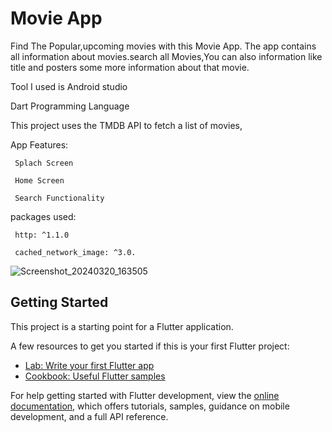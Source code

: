 # Movie App
Find The Popular,upcoming movies with this Movie App. 
The app contains all information about movies.search all Movies,You can also information like title and posters some more information about that movie.

Tool I used is Android studio

Dart Programming Language 

This project uses the TMDB API to fetch a list of movies,

App Features:

     Splach Screen
     
     Home Screen
     
     Search Functionality

packages used:

     http: ^1.1.0
     
     cached_network_image: ^3.0.

![Screenshot_20240320_163505](https://github.com/kashettysaikumar/movieapp/assets/95699935/842d8d0e-4723-41cb-896d-2d27a22c70c5)

     



## Getting Started

This project is a starting point for a Flutter application.

A few resources to get you started if this is your first Flutter project:

- [Lab: Write your first Flutter app](https://docs.flutter.dev/get-started/codelab)
- [Cookbook: Useful Flutter samples](https://docs.flutter.dev/cookbook)

For help getting started with Flutter development, view the
[online documentation](https://docs.flutter.dev/), which offers tutorials,
samples, guidance on mobile development, and a full API reference.
